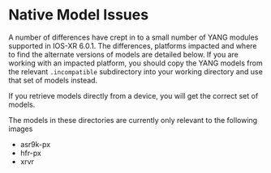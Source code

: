 # Native Model Issues

A number of differences have crept in to a small number of YANG modules supported in IOS-XR 6.0.1. The differences, platforms impacted and where to find the alternate versions of models are detailed below. If you are working with an impacted platform, you should copy the YANG models from the relevant ```.incompatible``` subdirectory into your working directory and use that set of models instead.

If you retrieve models directly from a device, you will get the correct set of models.

The models in these directories are currently only relevant to the following images

* asr9k-px
* hfr-px
* xrvr
